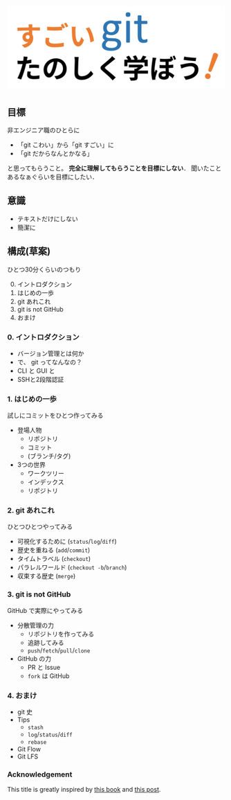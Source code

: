 # ![](assets/static/title.jpg)

## 目標

非エンジニア職のひとらに

- 「git こわい」から「git すごい」に
- 「git だからなんとかなる」

と思ってもらうこと。
**完全に理解してもらうことを目標にしない**．
聞いたことあるなぁぐらいを目標にしたい．

## 意識

- テキストだけにしない
- 簡潔に

## 構成(草案)

ひとつ30分くらいのつもり

0. イントロダクション
1. はじめの一歩
2. git あれこれ
3. git is not GitHub
4. おまけ

### 0. イントロダクション

- バージョン管理とは何か
- で、 git ってなんなの？
- CLI と GUI と
- SSHと2段階認証

### 1. はじめの一歩

試しにコミットをひとつ作ってみる

- 登場人物
    - リポジトリ
    - コミット
    - (ブランチ/タグ)
- 3つの世界
    - ワークツリー
    - インデックス
    - リポジトリ

### 2. git あれこれ

ひとつひとつやってみる

- 可視化するために (`status`/`log`/`diff`)
- 歴史を重ねる (`add`/`commit`)
- タイムトラベル (`checkout`)
- パラレルワールド (`checkout -b`/`branch`)
- 収束する歴史 (`merge`)

### 3. git is not GitHub

GitHub で実際にやってみる

- 分散管理の力
    - リポジトリを作ってみる
    - 追跡してみる
    - `push`/`fetch`/`pull`/`clone`
- GitHub の力
    - PR と Issue
    - `fork` は GitHub

### 4. おまけ

- git 史
- Tips
    - `stash`
    - `log`/`status`/`diff`
    - `rebase`
- Git Flow
- Git LFS

### Acknowledgement

This title is greatly inspired by [this book](https://tatsu-zine.com/books/sugoi-haskell-ja) and [this post](http://alpha.mixi.co.jp/entry/20150513).
